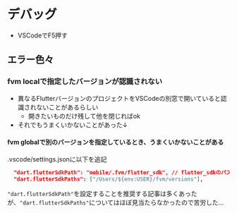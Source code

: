 # デバッグ
- VSCodeでF5押す

## エラー色々
### fvm localで指定したバージョンが認識されない
- 異なるFlutterバージョンのプロジェクトをVSCodeの別窓で開いていると認識されないことがあるらしい
  - 開きたいものだけ残して他を閉じればok
- それでもうまくいかないことがあった↓
#### fvm globalで別のバージョンを指定しているとき、うまくいかないことがある
.vscode/settings.jsonに以下を追記

```json
  "dart.flutterSdkPath": "mobile/.fvm/flutter_sdk", // flutter_sdkのパス
  "dart.flutterSdkPaths": ["/Users/${env:USER}/fvm/versions"],
```

`"dart.flutterSdkPath"`を設定することを推奨する記事は多くあったが、`"dart.flutterSdkPaths"`についてはほぼ見当たらなかったので苦労した...
